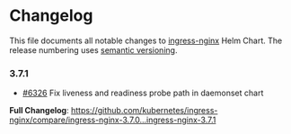 <!-- SPDX-License-Identifier: Apache-2.0 -->

# Changelog

This file documents all notable changes to [ingress-nginx](https://github.com/kubernetes/ingress-nginx) Helm Chart. The release numbering uses [semantic versioning](http://semver.org).

### 3.7.1

* [#6326](https://github.com/kubernetes/ingress-nginx/pull/6326) Fix liveness and readiness probe path in daemonset chart

**Full Changelog**: https://github.com/kubernetes/ingress-nginx/compare/ingress-nginx-3.7.0...ingress-nginx-3.7.1
